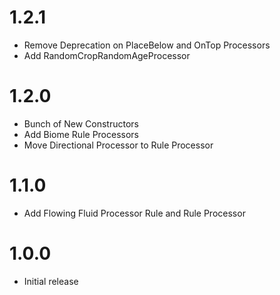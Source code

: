 # 1.2.1
- Remove Deprecation on PlaceBelow and OnTop Processors
- Add RandomCropRandomAgeProcessor

# 1.2.0
- Bunch of New Constructors
- Add Biome Rule Processors
- Move Directional Processor to Rule Processor

# 1.1.0
- Add Flowing Fluid Processor Rule and Rule Processor

# 1.0.0
- Initial release